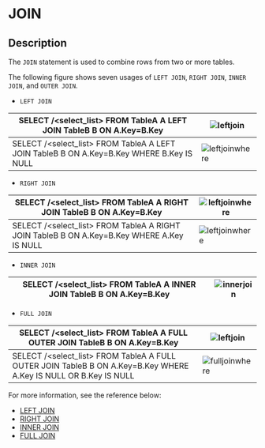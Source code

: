 # **JOIN**

## **Description**

The ``JOIN`` statement is used to combine rows from two or more tables.

The following figure shows seven usages of ``LEFT JOIN``, ``RIGHT JOIN``, ``INNER JOIN``, and ``OUTER JOIN``.

- ``LEFT JOIN``

|SELECT /<select_list> FROM TableA A LEFT JOIN TableB B ON A.Key=B.Key|![leftjoin](https://github.com/matrixorigin/artwork/blob/main/docs/reference/left_join.png?raw=true)|
|---|---|
|SELECT /<select_list> FROM TableA A LEFT JOIN TableB B ON A.Key=B.Key WHERE B.Key IS NULL|![leftjoinwhere](https://github.com/matrixorigin/artwork/blob/main/docs/reference/left_join_where.png?raw=true)|



- ``RIGHT JOIN``

|SELECT /<select_list> FROM TableA A RIGHT JOIN TableB B ON A.Key=B.Key|![leftjoinwhere](https://github.com/matrixorigin/artwork/blob/main/docs/reference/right_join.png?raw=true)|
|---|---|
|SELECT /<select_list> FROM TableA A RIGHT JOIN TableB B ON A.Key=B.Key WHERE A.Key IS NULL|![leftjoinwhere](https://github.com/matrixorigin/artwork/blob/main/docs/reference/right_join_where.png?raw=true)|




- ``INNER JOIN``

|SELECT /<select_list> FROM TableA A INNER JOIN TableB B ON A.Key=B.Key|![innerjoin](https://github.com/matrixorigin/artwork/blob/main/docs/reference/inner_join.png?raw=true)|
|---|---|


- ``FULL JOIN``

|SELECT /<select_list> FROM TableA A FULL OUTER JOIN TableB B ON A.Key=B.Key|![leftjoin](https://github.com/matrixorigin/artwork/blob/main/docs/reference/full_join.png?raw=true)|
|---|---|
|SELECT /<select_list> FROM TableA A FULL OUTER JOIN TableB B ON A.Key=B.Key WHERE A.Key IS NULL OR B.Key IS NULL|![fulljoinwhere](https://github.com/matrixorigin/artwork/blob/main/docs/reference/full_join_where.png?raw=true)|

For more information, see the reference below:

- [LEFT JOIN](join/left_join.md)
- [RIGHT JOIN](join/right_join.md)
- [INNER JOIN](join/inner_join.md)
- [FULL JOIN](join/full_join.md)
